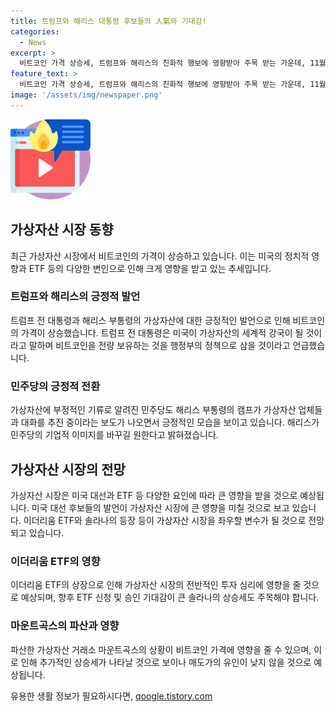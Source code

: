 ```yaml
---
title: 트럼프와 해리스 대통령 후보들의 人氣와 기대감!
categories:
  - News
excerpt: >
  비트코인 가격 상승세, 트럼프와 해리스의 친화적 행보에 영향받아 주목 받는 가운데, 11월 미 대선 결과에 따라 미국의 가상자산 정책이 변화할 전망이다. 트럼프와 해리스가 가상자산 대한 친환경적인 입장을 표명하고, 이에 따라 투자자들의 관심과 기대가 상승하여 비트코인 가격이 11% 상승하며 억트코인 시대를 맞이할 것으로 전망된다. 트럼프는 미국이 비트코인 초강대국이 될 것이라고 선언하고, 해리스 캠프는 가상자산 업체들과 대화를 추진 중인 것으로 전해졌다. 이더리움 ETF 및 신규 ETF 기대감도 주목되고 있는 가운데, 미 대선 결과에 따라 가상자산 시장에 파급효과가 예상된다.
feature_text: >
  비트코인 가격 상승세, 트럼프와 해리스의 친화적 행보에 영향받아 주목 받는 가운데, 11월 미 대선 결과에 따라 미국의 가상자산 정책이 변화할 전망이다. 트럼프와 해리스가 가상자산 대한 친환경적인 입장을 표명하고, 이에 따라 투자자들의 관심과 기대가 상승하여 비트코인 가격이 11% 상승하며 억트코인 시대를 맞이할 것으로 전망된다. 트럼프는 미국이 비트코인 초강대국이 될 것이라고 선언하고, 해리스 캠프는 가상자산 업체들과 대화를 추진 중인 것으로 전해졌다. 이더리움 ETF 및 신규 ETF 기대감도 주목되고 있는 가운데, 미 대선 결과에 따라 가상자산 시장에 파급효과가 예상된다.
image: '/assets/img/newspaper.png'
---
```


<p><img src="/assets/img/news.png" alt="rentncar 속보" /></p>

<h2 data-ke-size="size26">가상자산 시장 동향</h2>

<p data-ke-size="size16">최근 가상자산 시장에서 비트코인의 가격이 상승하고 있습니다. 이는 미국의 정치적 영향과 ETF 등의 다양한 변인으로 인해 크게 영향을 받고 있는 추세입니다. </p>

<h3><b>트럼프와 해리스의 긍정적 발언</b></h3>

<p data-ke-size="size16">트럼프 전 대통령과 해리스 부통령의 가상자산에 대한 긍정적인 발언으로 인해 비트코인의 가격이 상승했습니다. 트럼프 전 대통령은 미국이 가상자산의 세계적 강국이 될 것이라고 말하며 비트코인을 전량 보유하는 것을 행정부의 정책으로 삼을 것이라고 언급했습니다.</p>

<h3><b>민주당의 긍정적 전환</b></h3>

<p data-ke-size="size16">가상자산에 부정적인 기류로 알려진 민주당도 해리스 부통령의 캠프가 가상자산 업체들과 대화를 추진 중이라는 보도가 나오면서 긍정적인 모습을 보이고 있습니다. 해리스가 민주당의 기업적 이미지를 바꾸길 원한다고 밝혀졌습니다.</p>

<h2 data-ke-size="size26">가상자산 시장의 전망</h2>

<p data-ke-size="size16">가상자산 시장은 미국 대선과 ETF 등 다양한 요인에 따라 큰 영향을 받을 것으로 예상됩니다. 미국 대선 후보들의 발언이 가상자산 시장에 큰 영향을 미칠 것으로 보고 있습니다. 이더리움 ETF와 솔라나의 등장 등이 가상자산 시장을 좌우할 변수가 될 것으로 전망되고 있습니다.</p>

<h3><b>이더리움 ETF의 영향</b></h3>

<p data-ke-size="size16">이더리움 ETF의 상장으로 인해 가상자산 시장의 전반적인 투자 심리에 영향을 줄 것으로 예상되며, 향후 ETF 신청 및 승인 기대감이 큰 솔라나의 상승세도 주목해야 합니다.</p>

<h3><b>마운트곡스의 파산과 영향</b></h3>

<p data-ke-size="size16">파산한 가상자산 거래소 마운트곡스의 상황이 비트코인 가격에 영향을 줄 수 있으며, 이로 인해 추가적인 상승세가 나타날 것으로 보이나 매도가의 유인이 낮지 않을 것으로 예상됩니다.</p>
유용한 생활 정보가 필요하시다면, <a href="https://qoogle.tistory.com" rel="dofollow">qoogle.tistory.com</a>


